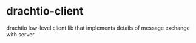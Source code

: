 drachtio-client
===============

drachtio low-level client lib that implements details of message exchange with server
